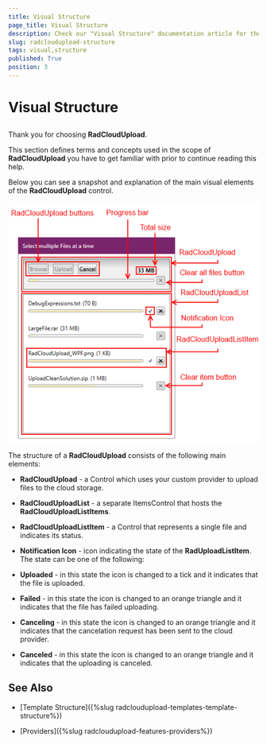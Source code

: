 ```yaml
---
title: Visual Structure
page_title: Visual Structure
description: Check our "Visual Structure" documentation article for the RadCloudUpload WPF control.
slug: radcloudupload-structure
tags: visual,structure
published: True
position: 3
---
```


# Visual Structure





## 

Thank you for choosing __RadCloudUpload__.

This section defines terms and concepts used in the scope of __RadCloudUpload__ you have to get familiar with prior to continue reading this help.

Below you can see a snapshot and explanation of the main visual elements of the __RadCloudUpload__ control.

![cloudupload visual structure](images/cloudupload_visual_structure.png)

The structure of a __RadCloudUpload__ consists of the following main elements:

* __RadCloudUpload__ - a Control which uses your custom provider to upload files to the cloud storage.
            

* __RadCloudUploadList__ - a separate ItemsControl that hosts the __RadCloudUploadListItems__.
            

* __RadCloudUploadListItem__ - a Control that represents a single file and indicates its status.
            

* __Notification Icon__ - icon indicating the state of the __RadUploadListItem__. The state can be one of the following:
            

* __Uploaded__ - in this state the icon is changed to a tick and it indicates that the file is uploaded.
                

* __Failed__ - in this state the icon is changed to an orange triangle and it indicates that the file has failed uploading.
                

* __Canceling__ - in this state the icon is changed to an orange triangle and it indicates that the cancelation request has been sent to the cloud provider.
                

* __Canceled__ - in this state the icon is changed to an orange triangle and it indicates that the uploading is canceled.
                

## See Also

 * [Template Structure]({%slug radcloudupload-templates-template-structure%})

 * [Providers]({%slug radcloudupload-features-providers%})
